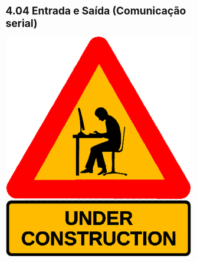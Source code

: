 # 4.04 Entrada e Saída (Comunicação serial)

<p align="center">
    <img src="../imgs/construction.png" alt="Arduino Uno" width="500">
</p>